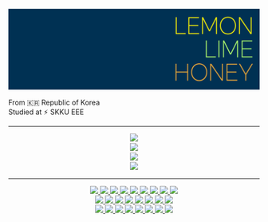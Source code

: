 [![lemon-lime-honey](/image/header.png)](https://github.com/lemon-lime-honey)

From :kr: Republic of Korea<br>
Studied at :zap: SKKU EEE

---

<div class="container">
<div align="center">

<img src="https://github-readme-streak-stats.herokuapp.com?user=lemon-lime-honey&hide_border=true&date_format=%5BY.%5Dn.j&background=003153&stroke=AEFF6E&ring=AEFF6Efire=EBA937&currStreakNum=AEFF6E&sideNums=AEFF6E&currStreakLabel=FFF700&sideLabels=FFF700&dates=FFF700">
<br>
<img src="https://github-readme-stats.vercel.app/api?username=lemon-lime-honey&show_icons=true&hide=stars,issues&title_color=fff700&text_color=aeff6e&icon_color=eba937&bg_color=003153" />
<br>
<img src="https://github-readme-stats.vercel.app/api/top-langs/?username=lemon-lime-honey&layout=compact&bg_color=003153&text_color=aeff6e&title_color=fff700" />
<br>
<img src="http://mazassumnida.wtf/api/generate_badge?boj=artemisia8">

</div>

---

<p align="center">
    <a href="https://www.arduino.cc/"><img src="https://img.shields.io/badge/Arduino-fff700?style=flat-square&logo=arduino&logoColor=00979d">
    <a href="https://getbootstrap.com/"><img src="https://img.shields.io/badge/Bootstrap-fff700?style=flat-square&logo=bootstrap&logoColor=7952B3">
    <a href="https://www.cprogramming.com/"><img src="https://img.shields.io/badge/C-fff700?style=flat-square&logo=c&logoColor=1572B6">
    <a href="https://www.w3.org/TR/CSS/"><img src="https://img.shields.io/badge/CSS-fff700?style=flat-square&logo=css3&logoColor=1572B6">
    <a href="https://docs.djangoproject.com/"><img src="https://img.shields.io/badge/Django-fff700?style=flat-square&logo=django&logoColor=092E20">
    <a href="https://exercism.org"><img src="https://img.shields.io/badge/Exercism-fff700?style=flat-square&logo=exercism&logoColor=009cab">
    <a href="https://git-scm.com/"><img src="https://img.shields.io/badge/Git-fff700?style=flat-square&logo=git&logoColor=f05032">
    <a href="https://www.w3.org/"><img src="https://img.shields.io/badge/HTML-fff700?style=flat-square&logo=html5&logoColor=E34F26">
    <a href="https://www.gnu.org/software/bash/"><img src="https://img.shields.io/badge/Bash-fff700?style=flat-square&logo=gnubash&logoColor=4eaa25">
    <br>
    <a href="https://www.ecma-international.org/publications-and-standards/standards/ecma-262/"><img src="https://img.shields.io/badge/JavaScript-aeff6e?style=flat-square&logo=javascript&logoColor=F7DF1E">
    <a href="https://jupyter.org/"><img src="https://img.shields.io/badge/Jupyter-aeff6e?style=flat-square&logo=jupyter&logoColor=f37626">
    <a href="https://www.khanacademy.org/"><img src="https://img.shields.io/badge/Khan%20Academy-aeff6e?style=flat-square&logo=khanacademy&logoColor=14bf96">
    <a href="https://www.latex-project.org/"><img src="https://img.shields.io/badge/LaTeX-aeff6e?style=flat-square&logo=latex&logoColor=008080">
    <a href="https://daringfireball.net/projects/markdown/"><img src="https://img.shields.io/badge/Markdown-aeff6e?style=flat-square&logo=markdown&logoColor=000000">
    <a href="https://www.mysql.com/"><img src="https://img.shields.io/badge/MySQL-aeff6e?style=flat-square&logo=mysql&logoColor=4479A1">
    <a href="https://notepad-plus-plus.org/"><img src="https://img.shields.io/badge/Notepad++-aeff6e?style=flat-square&logo=notepadplusplus&logoColor=90e59a">
    <a href="https://www.notion.so"><img src="https://img.shields.io/badge/Notion-aeff6e?style=flat-square&logo=notion&logoColor=000000">
    <br>
    <a href="https://www.meta.com/quest"><img src="https://img.shields.io/badge/Quest-eba937?style=flat-square&logo=oculus&logoColor=1c1e20">
    <a href="https://www.onenote.com"><img src="https://img.shields.io/badge/OneNote-eba937?style=flat-square&logo=microsoftonenote&logoColor=7719aa">
    <a href="https://www.photoshop.com"><img src="https://img.shields.io/badge/Adobe%20Photoshop-eba937?style=flat-square&logo=adobephotoshop&logoColor=31a8ff">
    <a href="https://www.python.org"><img src="https://img.shields.io/badge/Python-eba937?style=flat-square&logo=python&logoColor=3776ab">
    <a href="https://www.raspberrypi.org"><img src="https://img.shields.io/badge/Raspberry%20Pi-eba937?style=flat-square&logo=raspberrypi&logoColor=A22846">
    <a href="https://react.dev/"><img src="https://img.shields.io/badge/React-eba937?style=flat-square&logo=react&logoColor=61DAFB">
    <a href="https://www.sololearn.com"><img src="https://img.shields.io/badge/Sololearn-eba937?style=flat-square&logo=sololearn&logoColor=149ef2">
    <a href="https://ubuntu.com"><img src="https://img.shields.io/badge/Ubuntu-eba937?style=flat-square&logo=ubuntu&logoColor=e95420">
</p>